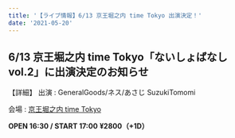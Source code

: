 ```yaml
---
title: '【ライブ情報】6/13 京王堀之内 time Tokyo 出演決定！'
date: '2021-05-20'
---
```


## 6/13 京王堀之内 time Tokyo「ないしょばなし vol.2」に出演決定のお知らせ


【詳細】
出演 : GeneralGoods/ネス/あさじ SuzukiTomomi

会場 : [京王堀之内 time Tokyo](https://time-tokyo.com/)


**OPEN 16:30 / START 17:00**
**¥2800（+1D）**
